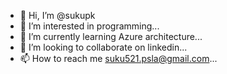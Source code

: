 - 👋 Hi, I’m @sukupk
- 👀 I’m interested in programming...
- 🌱 I’m currently learning Azure architecture...
- 💞️ I’m looking to collaborate on linkedin...
- 📫 How to reach me suku521.psla@gmail.com...

<!---
sukupk/sukupk is a ✨ special ✨ repository because its `README.md` (this file) appears on your GitHub profile.
You can click the Preview link to take a look at your changes.
--->

